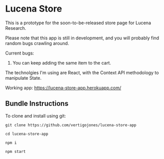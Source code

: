 # Lucena Store

This is a prototype for the soon-to-be-released store page for Lucena Research.

Please note that this app is still in development, and you will probably find random bugs crawling around.

Current bugs:

1. You can keep adding the same item to the cart.

The technolgies I'm using are React, with the Context API methodology to manipulate State.

Working app: https://lucena-store-app.herokuapp.com/

## Bundle Instructions

To clone and install using git:

```
git clone https://github.com/vertigojones/lucena-store-app
```

```
cd lucena-store-app
```

```
npm i
```

```
npm start
```

